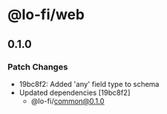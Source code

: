 # @lo-fi/web

## 0.1.0

### Patch Changes

- 19bc8f2: Added 'any' field type to schema
- Updated dependencies [19bc8f2]
  - @lo-fi/common@0.1.0
